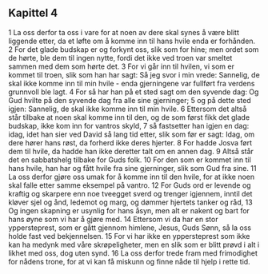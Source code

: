 ## Kapittel 4

1 La oss derfor ta oss i vare for at noen av dere skal synes å være blitt liggende etter, da et løfte om å komme inn til hans hvile enda er forhånden.
2 For det glade budskap er og forkynt oss, slik som for hine; men ordet som de hørte, ble dem til ingen nytte, fordi det ikke ved troen var smeltet sammen med dem som hørte det.
3 For vi går inn til hvilen, vi som er kommet til troen, slik som han har sagt: Så jeg svor i min vrede: Sannelig, de skal ikke komme inn til min hvile - enda gjerningene var fullført fra verdens grunnvoll ble lagt.
4 For så har han på et sted sagt om den syvende dag: Og Gud hvilte på den syvende dag fra alle sine gjerninger;
5 og på dette sted igjen: Sannelig, de skal ikke komme inn til min hvile.
6 Ettersom det altså står tilbake at noen skal komme inn til den, og de som først fikk det glade budskap, ikke kom inn for vantros skyld,
7 så fastsetter han igjen en dag: idag, idet han sier ved David så lang tid etter, slik som før er sagt: Idag, om dere hører hans røst, da forherd ikke deres hjerter.
8 For hadde Josva ført dem til hvile, da hadde han ikke deretter talt om en annen dag.
9 Altså står det en sabbatshelg tilbake for Guds folk.
10 For den som er kommet inn til hans hvile, han har og fått hvile fra sine gjerninger, slik som Gud fra sine.
11 La oss derfor gjøre oss umak for å komme inn til den hvile, for at ikke noen skal falle etter samme eksempel på vantro.
12 For Guds ord er levende og kraftig og skarpere enn noe tveegget sverd og trenger igjennem, inntil det kløver sjel og ånd, ledemot og marg, og dømmer hjertets tanker og råd,
13 Og ingen skapning er usynlig for hans åsyn, men alt er nakent og bart for hans øyne som vi har å gjøre med.
14 Ettersom vi da har en stor yppersteprest, som er gått gjennom himlene, Jesus, Guds Sønn, så la oss holde fast ved bekjennelsen.
15 For vi har ikke en yppersteprest som ikke kan ha medynk med våre skrøpeligheter, men en slik som er blitt prøvd i alt i likhet med oss, dog uten synd.
16 La oss derfor trede fram med frimodighet for nådens trone, for at vi kan få miskunn og finne nåde til hjelp i rette tid.
